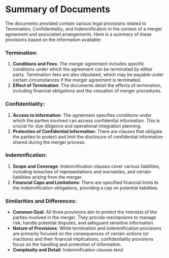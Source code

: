 # Summary of Documents

The documents provided contain various legal provisions related to Termination, Confidentiality, and Indemnification in the context of a merger agreement and associated arrangements. Here is a summary of these provisions based on the information available:

### Termination:
1. **Conditions and Fees**: The merger agreement includes specific conditions under which the agreement can be terminated by either party. Termination fees are also stipulated, which may be payable under certain circumstances if the merger agreement is terminated.
2. **Effect of Termination**: The documents detail the effects of termination, including financial obligations and the cessation of merger procedures.

### Confidentiality:
1. **Access to Information**: The agreement specifies conditions under which the parties involved can access confidential information. This is crucial for due diligence and operational integration planning.
2. **Protection of Confidential Information**: There are clauses that obligate the parties to protect and limit the disclosure of confidential information shared during the merger process.

### Indemnification:
1. **Scope and Coverage**: Indemnification clauses cover various liabilities, including breaches of representations and warranties, and certain liabilities arising from the merger.
2. **Financial Caps and Limitations**: There are specified financial limits to the indemnification obligations, providing a cap on potential liabilities.

### Similarities and Differences:
- **Common Goal**: All three provisions aim to protect the interests of the parties involved in the merger. They provide mechanisms to manage risk, handle potential disputes, and safeguard sensitive information.
- **Nature of Provisions**: While termination and indemnification provisions are primarily focused on the consequences of certain actions (or inactions) and their financial implications, confidentiality provisions focus on the handling and protection of information.
- **Complexity and Detail**: Indemnification clauses tend